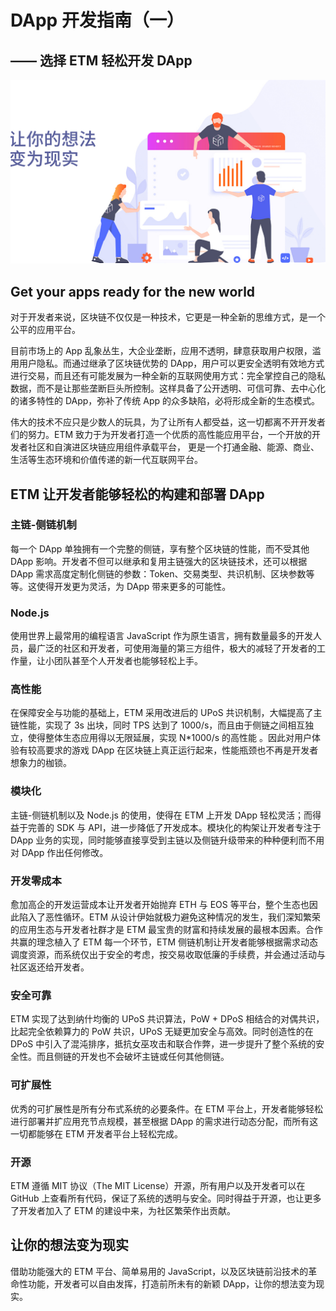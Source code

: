 

# DApp 开发指南（一）

## —— 选择 ETM 轻松开发 DApp

<img src="/images/skill/guide01.jpg"  >

## Get your apps ready for the new world

对于开发者来说，区块链不仅仅是一种技术，它更是一种全新的思维方式，是一个公平的应用平台。

目前市场上的 App 乱象丛生，大企业垄断，应用不透明，肆意获取用户权限，滥用用户隐私。而通过继承了区块链优势的 DApp，用户可以更安全透明有效地方式进行交易，而且还有可能发展为一种全新的互联网使用方式：完全掌控自己的隐私数据，而不是让那些垄断巨头所控制。这样具备了公开透明、可信可靠、去中心化的诸多特性的 DApp，弥补了传统 App 的众多缺陷，必将形成全新的生态模式。

伟大的技术不应只是少数人的玩具，为了让所有人都受益，这一切都离不开开发者们的努力。ETM 致力于为开发者打造一个优质的高性能应用平台，一个开放的开发者社区和自演进区块链应用组件承载平台， 更是一个打通金融、能源、商业、生活等生态环境和价值传递的新一代互联网平台。

## ETM 让开发者能够轻松的构建和部署 DApp

### 主链-侧链机制

每一个 DApp 单独拥有一个完整的侧链，享有整个区块链的性能，而不受其他 DApp 影响。开发者不但可以继承和复用主链强大的区块链技术，还可以根据 DApp 需求高度定制化侧链的参数：Token、交易类型、共识机制、区块参数等等。这使得开发更为灵活，为 DApp 带来更多的可能性。

### Node.js

使用世界上最常用的编程语言 JavaScript 作为原生语言，拥有数量最多的开发人员，最广泛的社区和开发者，可使用海量的第三方组件，极大的减轻了开发者的工作量，让小团队甚至个人开发者也能够轻松上手。

### 高性能

在保障安全与功能的基础上，ETM 采用改进后的 UPoS 共识机制，大幅提高了主链性能，实现了 3s 出块，同时 TPS 达到了 1000/s，而且由于侧链之间相互独立，使得整体生态应用得以无限延展，实现 N*1000/s 的高性能 。因此对用户体验有较高要求的游戏 DApp 在区块链上真正运行起来，性能瓶颈也不再是开发者想象力的枷锁。

### 模块化

主链-侧链机制以及 Node.js 的使用，使得在 ETM 上开发 DApp 轻松灵活；而得益于完善的 SDK 与 API，进一步降低了开发成本。模块化的构架让开发者专注于 DApp 业务的实现，同时能够直接享受到主链以及侧链升级带来的种种便利而不用对 DApp 作出任何修改。

### 开发零成本

愈加高企的开发运营成本让开发者开始抛弃 ETH 与 EOS 等平台，整个生态也因此陷入了恶性循环。ETM 从设计伊始就极力避免这种情况的发生，我们深知繁荣的应用生态与开发者社群才是 ETM 最宝贵的财富和持续发展的最根本因素。合作共赢的理念植入了 ETM 每一个环节，ETM 侧链机制让开发者能够根据需求动态调度资源，而系统仅出于安全的考虑，按交易收取低廉的手续费，并会通过活动与社区返还给开发者。

### 安全可靠

ETM 实现了达到纳什均衡的 UPoS 共识算法，PoW + DPoS 相结合的对偶共识，比起完全依赖算力的 PoW 共识，UPoS 无疑更加安全与高效。同时创造性的在 DPoS 中引入了混沌排序，抵抗女巫攻击和联合作弊，进一步提升了整个系统的安全性。而且侧链的开发也不会破坏主链或任何其他侧链。

### 可扩展性

优秀的可扩展性是所有分布式系统的必要条件。在 ETM 平台上，开发者能够轻松进行部署并扩应用充节点规模，甚至根据 DApp 的需求进行动态分配，而所有这一切都能够在 ETM 开发者平台上轻松完成。

### 开源

ETM 遵循 MIT 协议（The MIT License）开源，所有用户以及开发者可以在 GitHub 上查看所有代码，保证了系统的透明与安全。同时得益于开源，也让更多了开发者加入了 ETM 的建设中来，为社区繁荣作出贡献。

## 让你的想法变为现实

借助功能强大的 ETM 平台、简单易用的 JavaScript，以及区块链前沿技术的革命性功能，开发者可以自由发挥，打造前所未有的新颖 DApp，让你的想法变为现实。



